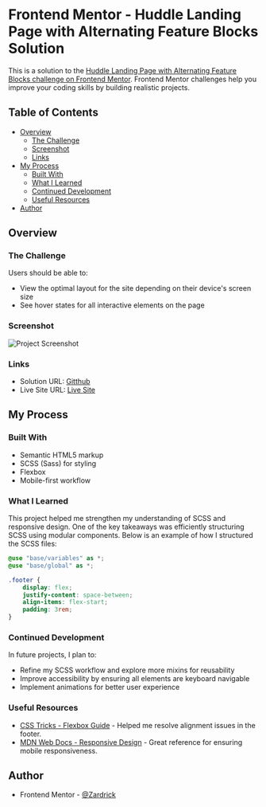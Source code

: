 # Frontend Mentor - Huddle Landing Page with Alternating Feature Blocks Solution

This is a solution to the [Huddle Landing Page with Alternating Feature Blocks challenge on Frontend Mentor](https://www.frontendmentor.io/challenges/huddle-landing-page-with-alternating-feature-blocks-5ca5f5981e82137ec91a5100). Frontend Mentor challenges help you improve your coding skills by building realistic projects.

## Table of Contents

- [Overview](#overview)
  - [The Challenge](#the-challenge)
  - [Screenshot](#screenshot)
  - [Links](#links)
- [My Process](#my-process)
  - [Built With](#built-with)
  - [What I Learned](#what-i-learned)
  - [Continued Development](#continued-development)
  - [Useful Resources](#useful-resources)
- [Author](#author)

## Overview

### The Challenge

Users should be able to:

- View the optimal layout for the site depending on their device's screen size
- See hover states for all interactive elements on the page

### Screenshot

![Project Screenshot](./design/desktop-preview.jpg.jpg)

### Links

- Solution URL: [Gitthub](https://github.com/zardrick/huddle-landing-page-with-alternating-feature-blocks)
- Live Site URL: [Live Site](https://zardrick.github.io/huddle-landing-page-with-alternating-feature-blocks)

## My Process

### Built With

- Semantic HTML5 markup
- SCSS (Sass) for styling
- Flexbox
- Mobile-first workflow

### What I Learned

This project helped me strengthen my understanding of SCSS and responsive design. One of the key takeaways was efficiently structuring SCSS using modular components. Below is an example of how I structured the SCSS files:

```scss
@use "base/variables" as *;
@use "base/global" as *;

.footer {
    display: flex;
    justify-content: space-between;
    align-items: flex-start;
    padding: 3rem;
}
```

### Continued Development

In future projects, I plan to:

- Refine my SCSS workflow and explore more mixins for reusability
- Improve accessibility by ensuring all elements are keyboard navigable
- Implement animations for better user experience

### Useful Resources

- [CSS Tricks - Flexbox Guide](https://css-tricks.com/snippets/css/a-guide-to-flexbox/) - Helped me resolve alignment issues in the footer.
- [MDN Web Docs - Responsive Design](https://developer.mozilla.org/en-US/docs/Learn/CSS/CSS_layout/Responsive_Design) - Great reference for ensuring mobile responsiveness.

## Author

- Frontend Mentor - [@Zardrick](https://www.frontendmentor.io/profile/Zardrick)

